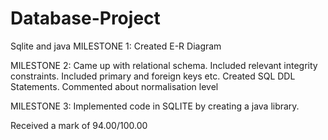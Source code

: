 # Database-Project
Sqlite and java
MILESTONE 1:
Created E-R Diagram

MILESTONE 2:
Came up with relational schema.
Included relevant integrity constraints.
Included primary and foreign keys etc.
Created SQL DDL Statements.
Commented about normalisation level

MILESTONE 3:
Implemented code in SQLITE by creating a java library.

Received a mark of 94.00/100.00
